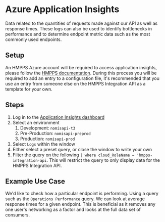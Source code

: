 # Azure Application Insights
Data related to the quantities of requests made against our API as well as response times. These logs can also be used to
identify bottlenecks in performance and to determine endpoint metric data such as the most commonly used endpoints.

## Setup
An HMPPS Azure account will be required to access application insights, please follow the [HMPPS documentation](https://dsdmoj.atlassian.net/wiki/spaces/DSTT/pages/3897131056/DSO+Self-service+-+create+Azure+account).
During this process you will be required to add an entry to a configuration file, it's recommended that you use an entry
from someone else on the HMPPS Integration API as a template for your own.

## Steps
1. Log in to the [Application Insights dashboard](https://portal.azure.com/#view/HubsExtension/BrowseResource/resourceType/microsoft.insights%2Fcomponents)
2. Select an environment
    1. Development: `nomisapi-t3`
    2. Pre-Production: `nomisapi-preprod`
    3. Production: `nomisapi-prod`
4. Select `Logs` within the window
5. Either select a preset query, or close the window to write your own
6. Filter the query on the following `| where cloud_RoleName = 'hmpps-integration-api`. This will restrict the query to
   only display data for the HMPPS Integration API.

## Example Use Case
We'd like to check how a particular endpoint is performing. Using a query such as the `Operations Performance` query. 
We can look at average response times for a given endpoint. This is beneficial as it removes any one user's networking
as a factor and looks at the full data set of consumers.
